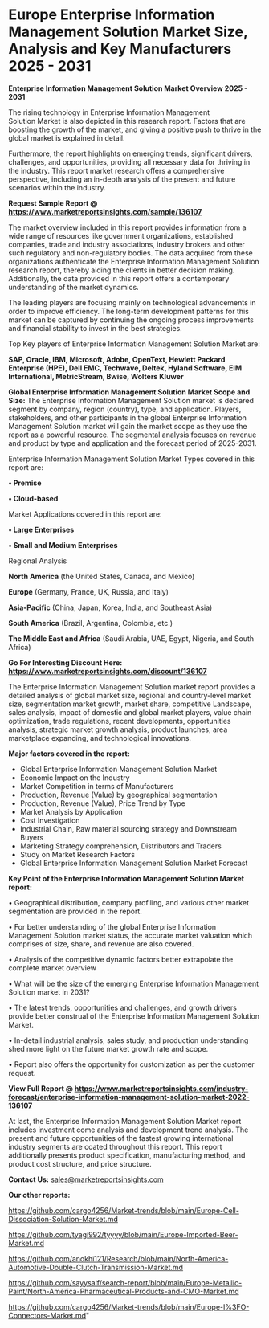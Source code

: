 # Europe Enterprise Information Management Solution Market Size, Analysis and Key Manufacturers 2025 - 2031

<Strong> Enterprise Information Management Solution Market Overview 2025 - 2031</strong>

The rising technology in Enterprise Information Management Solution Market is also depicted in this research report. Factors that are boosting the growth of the market, and giving a positive push to thrive in the global market is explained in detail.

Furthermore, the report highlights on emerging trends, significant drivers, challenges, and opportunities, providing all necessary data for thriving in the industry. This report market research offers a comprehensive perspective, including an in-depth analysis of the present and future scenarios within the industry.

<strong>Request Sample Report @ <a href=https://www.marketreportsinsights.com/sample/136107>https://www.marketreportsinsights.com/sample/136107</a></strong>

The market overview included in this report provides information from a wide range of resources like government organizations, established companies, trade and industry associations, industry brokers and other such regulatory and non-regulatory bodies. The data acquired from these organizations authenticate the Enterprise Information Management Solution research report, thereby aiding the clients in better decision making. Additionally, the data provided in this report offers a contemporary understanding of the market dynamics.

The leading players are focusing mainly on technological advancements in order to improve efficiency. The long-term development patterns for this market can be captured by continuing the ongoing process improvements and financial stability to invest in the best strategies.

Top Key players of Enterprise Information Management Solution Market are:

<strong>SAP, Oracle, IBM, Microsoft, Adobe, OpenText, Hewlett Packard Enterprise (HPE), Dell EMC, Techwave, Deltek, Hyland Software, EIM International, MetricStream, Bwise, Wolters Kluwer</strong>

<strong><b>Global Enterprise Information Management Solution Market Scope and Size:</b></strong>
The Enterprise Information Management Solution market is declared segment by company, region (country), type, and application. Players, stakeholders, and other participants in the global Enterprise Information Management Solution market will gain the market scope as they use the report as a powerful resource. The segmental analysis focuses on revenue and product by type and application and the forecast period of 2025-2031.

Enterprise Information Management Solution Market Types covered in this report are:

<strong>• Premise

• Cloud-based</strong>

Market Applications covered in this report are:

<strong>• Large Enterprises

• Small and Medium Enterprises</strong> 

Regional Analysis

<strong>North America</strong> (the United States, Canada, and Mexico)

<strong>Europe</strong> (Germany, France, UK, Russia, and Italy)

<strong>Asia-Pacific</strong> (China, Japan, Korea, India, and Southeast Asia)

<strong>South America</strong> (Brazil, Argentina, Colombia, etc.)

<strong>The Middle East and Africa</strong> (Saudi Arabia, UAE, Egypt, Nigeria, and South Africa)

<strong>Go For Interesting Discount Here: <a href=https://www.marketreportsinsights.com/discount/136107>https://www.marketreportsinsights.com/discount/136107</a></strong>

The Enterprise Information Management Solution market report provides a detailed analysis of global market size, regional and country-level market size, segmentation market growth, market share, competitive Landscape, sales analysis, impact of domestic and global market players, value chain optimization, trade regulations, recent developments, opportunities analysis, strategic market growth analysis, product launches, area marketplace expanding, and technological innovations.

<strong><b>Major factors covered in the report:</b></strong>
<ul>
  <li>Global Enterprise Information Management Solution Market </li>
  <li>Economic Impact on the Industry</li>
  <li>Market Competition in terms of Manufacturers</li>
  <li>Production, Revenue (Value) by geographical segmentation</li>
  <li>Production, Revenue (Value), Price Trend by Type</li>
  <li>Market Analysis by Application</li>
  <li>Cost Investigation</li>
  <li>Industrial Chain, Raw material sourcing strategy and Downstream Buyers</li>
  <li>Marketing Strategy comprehension, Distributors and Traders</li>
  <li>Study on Market Research Factors</li>
  <li>Global Enterprise Information Management Solution Market Forecast</li>
</ul>

<strong><b>Key Point of the Enterprise Information Management Solution Market report:</b></strong>

• Geographical distribution, company profiling, and various other market segmentation are provided in the report.

• For better understanding of the global Enterprise Information Management Solution market status, the accurate market valuation which comprises of size, share, and revenue are also covered.

• Analysis of the competitive dynamic factors better extrapolate the complete market overview

• What will be the size of the emerging Enterprise Information Management Solution market in 2031?

• The latest trends, opportunities and challenges, and growth drivers provide better construal of the Enterprise Information Management Solution Market.

• In-detail industrial analysis, sales study, and production understanding shed more light on the future market growth rate and scope.

• Report also offers the opportunity for customization as per the customer request.

<strong><b>View Full Report @ <a href=https://www.marketreportsinsights.com/industry-forecast/enterprise-information-management-solution-market-2022-136107>https://www.marketreportsinsights.com/industry-forecast/enterprise-information-management-solution-market-2022-136107</a></b></strong>


At last, the Enterprise Information Management Solution Market report includes investment come analysis and development trend analysis. The present and future opportunities of the fastest growing international industry segments are coated throughout this report. This report additionally presents product specification, manufacturing method, and product cost structure, and price structure.

<strong>Contact Us:</strong>
sales@marketreportsinsights.com

<strong>Our other reports:</strong>

<a href=https://github.com/cargo4256/Market-trends/blob/main/Europe-Cell-Dissociation-Solution-Market.md>https://github.com/cargo4256/Market-trends/blob/main/Europe-Cell-Dissociation-Solution-Market.md</a>

<a href=https://github.com/tyagi992/tyyyy/blob/main/Europe-Imported-Beer-Market.md>https://github.com/tyagi992/tyyyy/blob/main/Europe-Imported-Beer-Market.md</a>

<a href=https://github.com/anokhi121/Research/blob/main/North-America-Automotive-Double-Clutch-Transmission-Market.md>https://github.com/anokhi121/Research/blob/main/North-America-Automotive-Double-Clutch-Transmission-Market.md</a>

<a href=https://github.com/sayysaif/search-report/blob/main/Europe-Metallic-Paint/North-America-Pharmaceutical-Products-and-CMO-Market.md>https://github.com/sayysaif/search-report/blob/main/Europe-Metallic-Paint/North-America-Pharmaceutical-Products-and-CMO-Market.md</a>

<a href=https://github.com/cargo4256/Market-trends/blob/main/Europe-I%3FO-Connectors-Market.md>https://github.com/cargo4256/Market-trends/blob/main/Europe-I%3FO-Connectors-Market.md</a>"
